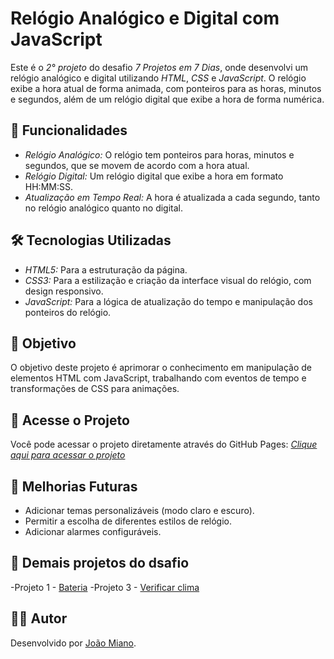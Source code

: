 # Relógio Analógico e Digital com JavaScript

Este é o *2° projeto* do desafio *7 Projetos em 7 Dias*, onde desenvolvi um relógio analógico e digital utilizando *HTML*, *CSS* e *JavaScript*. O relógio exibe a hora atual de forma animada, com ponteiros para as horas, minutos e segundos, além de um relógio digital que exibe a hora de forma numérica.

## 🚀 Funcionalidades

- *Relógio Analógico:* O relógio tem ponteiros para horas, minutos e segundos, que se movem de acordo com a hora atual.
- *Relógio Digital:* Um relógio digital que exibe a hora em formato HH:MM:SS.
- *Atualização em Tempo Real:* A hora é atualizada a cada segundo, tanto no relógio analógico quanto no digital.

## 🛠️ Tecnologias Utilizadas

- *HTML5:* Para a estruturação da página.
- *CSS3:* Para a estilização e criação da interface visual do relógio, com design responsivo.
- *JavaScript:* Para a lógica de atualização do tempo e manipulação dos ponteiros do relógio.

## 🎯 Objetivo

O objetivo deste projeto é aprimorar o conhecimento em manipulação de elementos HTML com JavaScript, trabalhando com eventos de tempo e transformações de CSS para animações.

## 📂 Acesse o Projeto

Você pode acessar o projeto diretamente através do GitHub Pages:
[*Clique aqui para acessar o projeto*](https://joaomiano.github.io/RelogioAnalogico/)

## 🔧 Melhorias Futuras

- Adicionar temas personalizáveis (modo claro e escuro).
- Permitir a escolha de diferentes estilos de relógio.
- Adicionar alarmes configuráveis.

## 🔗 Demais projetos do dsafio

-Projeto 1 - [Bateria](https://github.com/JoaoMiano/bateriaJS)
-Projeto 3 - [Verificar clima](https://joaomiano.github.io/Clima/)

## 👨‍💻 Autor

Desenvolvido por [João Miano](https://www.linkedin.com/in/joao-miano/).
